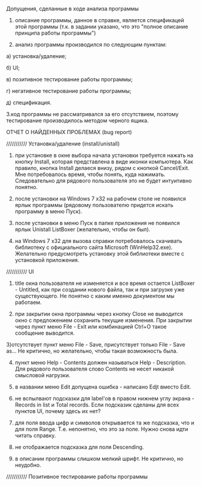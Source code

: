Допущения, сделанные в ходе анализа программы

1. описание программы, данное в справке, является спецификацей этой программы (т.к. в задании указано, что это  "полное описание принципа работы программы")

2. анализ программы производился по следующим пунктам:

  а) установка/удаление;
  
  б) UI;
  
  в) позитивное тестирование работы программы;
  
  г) негативное тестирование работы программы;
  
  д) спецификация.

3.код программы не рассматривался за его отсутствием, поэтому тестирование производилось методом черного ящика.


ОТЧЕТ О НАЙДЕННЫХ ПРОБЛЕМАХ (bug report)

///////////
Установка/удаление (install/unistall)

1) при установке в окне выбора начала установки требуется нажать на кнопку Install, которая представлена в виде иконки компьютера. Как правило, кнопка Install делаеся внизу, рядом с кнопкой Cancel/Exit. Мне потребовалось время, чтобы понять, куда нажимать. Следовательно для рядового пользователя это не будет интуитивно понятно. 

2) после установки на Windows 7 x32 на рабочем столе не появился ярлык программы (рядовому пользователю придется искать программу в меню Пуск).

3) после установки в меню Пуск в папке приложения не появился ярлык Unistall ListBoxer (желательно, чтобы он был).

4) на Windows 7 x32 для вызова справки потребовалось скачивать библиотеку с официального сайта Microsoft (WinHelp32.exe). Желательно предусмотреть установку этой библиотеки вместе с установкой приложения.



///////////
UI

1) title окна пользователя не изменяется и все время остается ListBoxer - Untitled, как при создании нового файла, так и при загрузке уже существующего. Не понятно с каким именно документом мы работаем.

2) при закрытии окна программы через кнопку Close не выводится окно с предложением сохранить текущие изменения. При закрытии через пункт меню File - Exit или комбинацией Ctrl+O такое сообщение выводится.

3)отсутствует пункт меню File - Save, присутствует только File - Save as... Не критично, но желательно, чтобы такая возможность была.

4) пункт меню Help - Contents должен называться Help - Description. Для рядового пользователя слово Contents не несет никакой смысловой нагрузки.

5) в названии меню Edit допущена ошибка - написано Edjt вместо Edit.

6) не вспылвают подсказки для label'ов в правом нижнем углу экрана - Records in list и Total records. Если подсказик сделаны для всех пунктов UI, почему здесь их нет?

7) для поля ввода цифр и символов открывается та же подсказка, что и для поля Range. Т.е. непонятно, что это за поле. Нужно снова идти читать справку.

8) не отображается подсказка для поля Descending. 

9) в описании программы слишком мелкий шрифт. Не критично, но неудобно.



///////////
Позитивное тестирование работы программы


